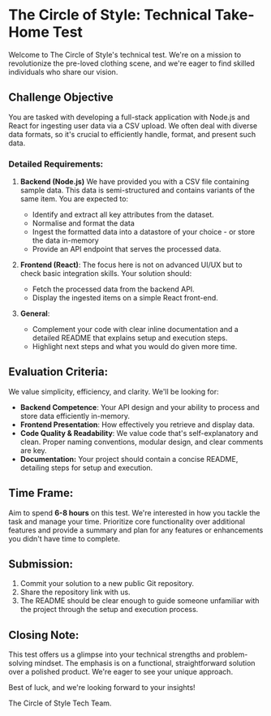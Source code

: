 # The Circle of Style: Technical Take-Home Test

Welcome to The Circle of Style's technical test. We're on a mission to revolutionize the pre-loved clothing scene, and we're eager to find skilled individuals who share our vision.

## Challenge Objective

You are tasked with developing a full-stack application with Node.js and React for ingesting user data via a CSV upload. We often deal with diverse data formats, so it's crucial to efficiently handle, format, and present such data.

### Detailed Requirements:

1. **Backend (Node.js)** We have provided you with a CSV file containing sample data. This data is semi-structured and contains variants of the same item.
You are expected to:
    * Identify and extract all key attributes from the dataset.
    * Normalise and format the data
    * Ingest the formatted data into a datastore of your choice - or store the data in-memory
    * Provide an API endpoint that serves the processed data.

2. **Frontend (React)**: The focus here is not on advanced UI/UX but to check basic integration skills.
Your solution should:
    * Fetch the processed data from the backend API.
    * Display the ingested items on a simple React front-end.

3. **General**:
    - Complement your code with clear inline documentation and a detailed README that explains setup and execution steps.
    - Highlight next steps and what you would do given more time.

## Evaluation Criteria:
We value simplicity, efficiency, and clarity. We'll be looking for:

- **Backend Competence**: Your API design and your ability to process and store data efficiently in-memory.
- **Frontend Presentation**: How effectively you retrieve and display data.
- **Code Quality & Readability**: We value code that's self-explanatory and clean. Proper naming conventions, modular design, and clear comments are key.
- **Documentation:** Your project should contain a concise README, detailing steps for setup and execution.

## Time Frame:

Aim to spend **6-8 hours** on this test. We're interested in how you tackle the task and manage your time.
Prioritize core functionality over additional features and provide a summary and plan for any features or enhancements you didn't have time to complete.

## Submission:

1. Commit your solution to a new public Git repository.
2. Share the repository link with us.
3. The README should be clear enough to guide someone unfamiliar with the project through the setup and execution process.

## Closing Note:

This test offers us a glimpse into your technical strengths and problem-solving mindset. The emphasis is on a functional, straightforward solution over a polished product. We're eager to see your unique approach.

Best of luck, and we're looking forward to your insights!

The Circle of Style Tech Team.
